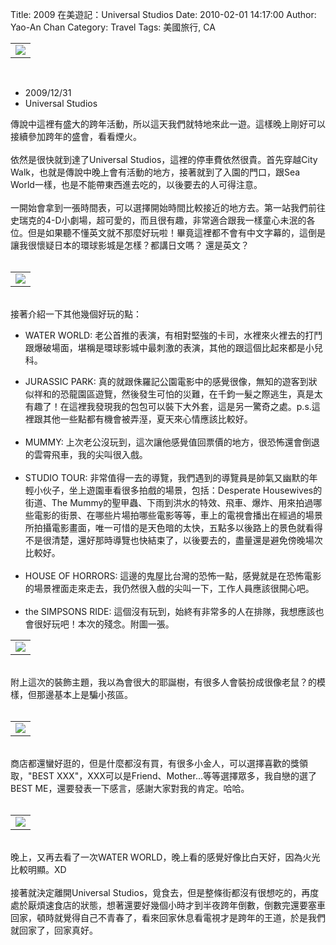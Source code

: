 Title: 2009 在美遊記：Universal Studios
Date: 2010-02-01 14:17:00
Author: Yao-An Chan
Category: Travel
Tags: 美國旅行, CA


<div class='post'>
<table style="width: auto; text-align: left; margin-left: auto; margin-right: auto;"><tbody><tr><td><a href="http://picasaweb.google.com/lh/photo/3GfcAR2u_0U01nAFIjYhxg?feat=embedwebsite"><img src="http://lh5.ggpht.com/_mvtDPM7iODU/S0Y5bpYkApI/AAAAAAAAFgg/SC2Q3Wvfu2Q/s400/T16_7029.jpg" /></a></td></tr></tbody></table><br /><ul><li>2009/12/31</li><li>Universal Studios</li></ul>傳說中這裡有盛大的跨年活動，所以這天我們就特地來此一遊。這樣晚上剛好可以接續參加跨年的盛會，看看煙火。<br /><br />依然是很快就到達了Universal Studios，這裡的停車費依然很貴。首先穿越City Walk，也就是傳說中晚上會有活動的地方，接著就到了入園的門口，跟Sea World一樣，也是不能帶東西進去吃的，以後要去的人可得注意。<br /><br />一開始會拿到一張時間表，可以選擇開始時間比較接近的地方去。第一站我們前往史瑞克的4-D小劇場，超可愛的，而且很有趣，非常適合跟我一樣童心未泯的各位。但是如果聽不懂英文就不那麼好玩啦！畢竟這裡都不會有中文字幕的，這倒是讓我很懷疑日本的環球影城是怎樣？都講日文嗎？ 還是英文？<br /><br /><table style="width: auto; text-align: left; margin-left: auto; margin-right: auto;"><tbody><tr><td><a href="http://picasaweb.google.com/lh/photo/kVDyk2GjLNo_UeoZ5xoxtw?feat=embedwebsite"><img src="http://lh4.ggpht.com/_mvtDPM7iODU/S0Y5nvQD6kI/AAAAAAAAFgo/kLKWXPqP62A/s400/T16_7032.jpg" /></a></td></tr></tbody></table><br />接著介紹一下其他幾個好玩的點：<br /><ul><li>WATER WORLD:  老公首推的表演，有相對堅強的卡司，水裡來火裡去的打鬥跟爆破場面，堪稱是環球影城中最刺激的表演，其他的跟這個比起來都是小兒科。</li></ul><ul><li>JURASSIC PARK: 真的就跟侏羅記公園電影中的感覺很像，無知的遊客到狀似祥和的恐龍園區遊覽，然後發生可怕的災難，在千鈞一髮之際逃生，真是太有趣了！在這裡我發現我的包包可以裝下大外套，這是另一驚奇之處。p.s.這裡跟其他一些點都有機會被弄溼，夏天來心情應該比較好。<br /><br /></li><li>MUMMY: 上次老公沒玩到，這次讓他感覺值回票價的地方，很恐怖還會倒退的雲霄飛車，我的尖叫很入戲。<br /><br /></li><li>STUDIO TOUR: 非常值得一去的導覽，我們遇到的導覽員是帥氣又幽默的年輕小伙子，坐上遊園車看很多拍戲的場景，包括：<span lang="en">Desperate Housewives的街道、The Mummy的聖甲蟲、下雨到洪水的特效、飛車、爆炸、用來拍過哪些電影的街景、在哪些片場拍哪些電影等等，車上的電視會播出在經過的場景所拍攝電影畫面，唯一可惜的是天色暗的太快，五點多以後路上的景色就看得不是很清楚，還好那時導覽也快結束了，以後要去的，盡量還是避免傍晚場次比較好。<br /><br /></span></li><li>HOUSE OF HORRORS: 這邊的鬼屋比台灣的恐怖一點，感覺就是在恐怖電影的場景裡面走來走去，我仍然很入戲的尖叫一下，工作人員應該很開心吧。<br /><br /></li><li>the SIMPSONS RIDE: 這個沒有玩到，始終有非常多的人在排隊，我想應該也會很好玩吧！本次的殘念。附圖一張。<br /></li></ul><table style="width: auto; text-align: left; margin-left: auto; margin-right: auto;"><tbody><tr><td><a href="http://picasaweb.google.com/lh/photo/4hUBinihOpCZYJ1vQcD5aA?feat=embedwebsite"><img src="http://lh6.ggpht.com/_mvtDPM7iODU/S0Y5xKpvikI/AAAAAAAAFgw/JGgeRERjBQI/s400/T16_7036.jpg" /></a></td></tr></tbody></table><br />附上這次的裝飾主題，我以為會很大的耶誕樹，有很多人會裝扮成很像老鼠？的模樣，但那邊基本上是騙小孩區。<br /><br /><table style="width: auto; text-align: left; margin-left: auto; margin-right: auto;"><tbody><tr><td><a href="http://picasaweb.google.com/lh/photo/46GYDQmRc31FR1reJLqfoQ?feat=embedwebsite"><img src="http://lh6.ggpht.com/_mvtDPM7iODU/S0Y5s5dQEJI/AAAAAAAAFgs/bmSO-9hv3t0/s400/T16_7033.jpg" /></a></td></tr></tbody></table><br />商店都還蠻好逛的，但是什麼都沒有買，有很多小金人，可以選擇喜歡的獎領取，"BEST XXX"，XXX可以是Friend、Mother...等等選擇眾多，我自戀的選了BEST ME，還要發表一下感言，感謝大家對我的肯定。哈哈。<br /><br /><table style="width: auto; text-align: left; margin-left: auto; margin-right: auto;"><tbody><tr><td><a href="http://picasaweb.google.com/lh/photo/IJ5GofjiLkshsFC2a2lATg?feat=embedwebsite"><img src="http://lh4.ggpht.com/_mvtDPM7iODU/S0Y57cX0LMI/AAAAAAAAFg4/lLjPmizHRWI/s400/NF1_7047.jpg" /></a></td></tr></tbody></table><br />晚上，又再去看了一次WATER WORLD，晚上看的感覺好像比白天好，因為火光比較明顯。XD<br /><br />接著就決定離開Universal Studios，覓食去，但是整條街都沒有很想吃的，再度處於厭煩速食店的狀態，想著還要好幾個小時才到半夜跨年倒數，倒數完還要塞車回家，頓時就覺得自己不青春了，看來回家休息看電視才是跨年的王道，於是我們就回家了，回家真好。</div>
